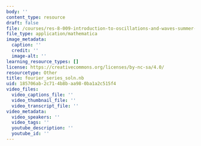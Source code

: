```yaml
---
body: ''
content_type: resource
draft: false
file: /courses/res-8-009-introduction-to-oscillations-and-waves-summer-2017/fourier_series_soln.nb
file_type: application/mathematica
image_metadata:
  caption: ''
  credit: ''
  image-alt: ''
learning_resource_types: []
license: https://creativecommons.org/licenses/by-nc-sa/4.0/
resourcetype: Other
title: fourier_series_soln.nb
uid: 185706ab-2c71-4b8b-aa98-0ba1a2c515f4
video_files:
  video_captions_file: ''
  video_thumbnail_file: ''
  video_transcript_file: ''
video_metadata:
  video_speakers: ''
  video_tags: ''
  youtube_description: ''
  youtube_id: ''
---
```

